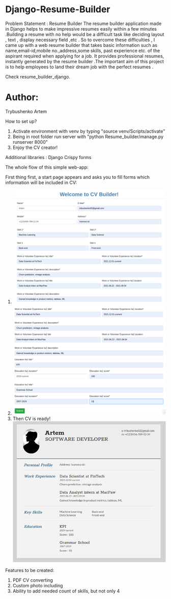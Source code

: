 # Django-Resume-Builder
Problem Statement : Resume Builder
The resume builder application made in Django helps to make impressive resumes easily within a few minutes .Building a resume with no help would be a difficult task like deciding layout , text , display necessary field ,etc . So to overcome these difficulties , I came up with a web resume builder that takes basic information such as name,email-id,mobile no.,address,some skills, past experience etc. of the aspirant required when applying for a job. It provides professional resumes, instantly generated by the resume builder .The important aim of this project is to help employees to land their dream job with the perfect resumes .

Check resume_builder_django.
# Author:
Trybushenko Artem

How to set up?
1) Activate environment with venv by typing "source venv/Scripts/activate"
2) Being in root folder run server with "python Resume_builder/manage.py runserver 8000"
3) Enjoy the CV creator!
   
Additional libraries :
   Django 
   Crispy forms
   
The whole flow of this simple web-app:

First thing first, a start page appears and asks you to fill forms which information will  be included in CV:

1) ![Alt text](https://github.com/trybushenko/CV-Builder/blob/master/screenshots/start_page_1part.png?raw=true "Optional Title")
2) ![Alt text](https://github.com/trybushenko/CV-Builder/blob/master/screenshots/start_page_2part.png?raw=true "Optional Title")
3) Then CV is ready!
![Alt text](https://github.com/trybushenko/CV-Builder/blob/master/screenshots/ready_CV.png?raw=true "Optional Title")

Features to be created:
1) PDF CV converting
2) Custom photo including
3) Ability to add needed count of skills, but not only 4
